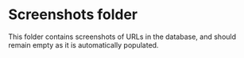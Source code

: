 # Screenshots folder

This folder contains screenshots of URLs in the database, and should remain empty as it is automatically populated.
